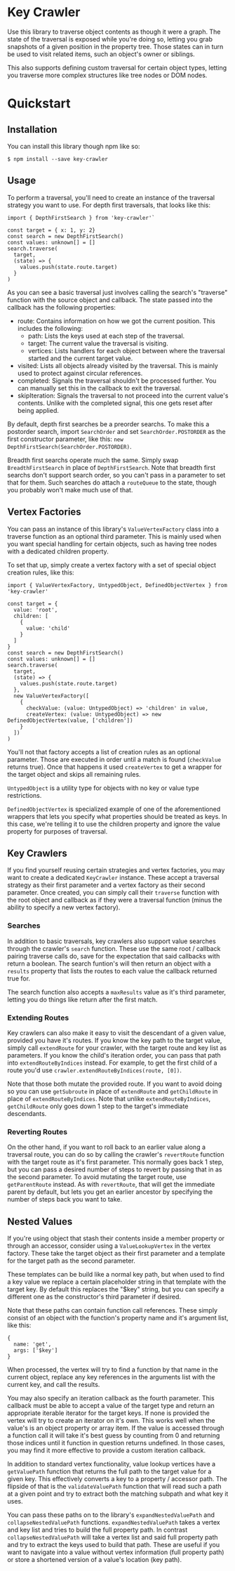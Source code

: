 # Key Crawler
Use this library to traverse object contents as though it were a graph.  The state of the traversal is exposed while you're doing so, letting you grab snapshots of a given position in the property tree.  Those states can in turn be used to visit related items, such an object's owner or siblings.

This also supports defining custom traversal for certain object types, letting you traverse more complex structures like tree nodes or DOM nodes.

# Quickstart
## Installation
You can install this library though npm like so:
```
$ npm install --save key-crawler
```

## Usage
To perform a traversal, you'll need to create an instance of the traversal strategy you want to use.  For depth first traversals, that looks like this:
```
import { DepthFirstSearch } from 'key-crawler'`

const target = { x: 1, y: 2}
const search = new DepthFirstSearch()
const values: unknown[] = []
search.traverse(
  target,
  (state) => {
    values.push(state.route.target)
  }
)
```
As you can see a basic traversal just involves calling the search's "traverse" function with the source object and callback.  The state passed into the callback has the following properties:
* route: Contains information on how we got the current position.  This includes the following:
  * path: Lists the keys used at each step of the traversal.
  * target: The current value the traversal is visiting.
  * vertices: Lists handlers for each object between where the traversal started and the current target value.
* visited: Lists all objects already visited by the traversal.  This is mainly used to protect against circular references.
* completed: Signals the traversal shouldn't be processed further.  You can manually set this in the callback to exit the traversal.
* skipIteration: Signals the traversal to not proceed into the current value's contents.  Unlike with the completed signal, this one gets reset after being applied.

By default, depth first searches be a preorder searchs.  To make this a postorder search, import `SearchOrder` and set `SearchOrder.POSTORDER` as the first constructor parameter, like this: `new DepthFirstSearch(SearchOrder.POSTORDER)`.

Breadth first searchs operate much the same.  Simply swap `BreadthFirstSearch` in place of `DepthFirstSearch`.  Note that breadth first searchs don't support search order, so you can't pass in a parameter to set that for them.  Such searches do attach a `routeQueue` to the state, though you probably won't make much use of that.

## Vertex Factories
You can pass an instance of this library's `ValueVertexFactory` class into a traverse function as an optional third parameter.  This is mainly used when you want special handling for certain objects, such as having tree nodes with a dedicated children property.

To set that up, simply create a vertex factory with a set of special object creation rules, like this:
```
import { ValueVertexFactory, UntypedObject, DefinedObjectVertex } from 'key-crawler'

const target = {
  value: 'root',
  children: [
    {
      value: 'child'
    }
  ]
}
const search = new DepthFirstSearch()
const values: unknown[] = []
search.traverse(
  target,
  (state) => {
    values.push(state.route.target)
  },
  new ValueVertexFactory([
    {
      checkValue: (value: UntypedObject) => 'children' in value,
      createVertex: (value: UntypedObject) => new DefinedObjectVertex(value, ['children'])
    }
  ])
)
```

You'll not that factory accepts a list of creation rules as an optional parameter.  Those are executed in order until a match is found (`checkValue` returns true).  Once that happens it used `createVertex` to get a wrapper for the target object and skips all remaining rules.

`UntypedObject` is a utility type for objects with no key or value type restrictions.

`DefinedObjectVertex` is specialized example of one of the aforementioned wrappers that lets you specify what properties should be treated as keys.  In this case, we're telling it to use the children property and ignore the value property for purposes of traversal.

## Key Crawlers
If you find yourself reusing certain strategies and vertex factories, you may want to create a dedicated `KeyCrawler` instance.  These accept a traversal strategy as their first parameter and a vertex factory as their second parameter.  Once created, you can simply call their `traverse` function with the root object and callback as if they were a traversal function (minus the ability to specify a new vertex factory).

### Searches
In addition to basic traversals, key crawlers also support value searches through the crawler's `search` function.  These use the same root / callback pairing traverse calls do, save for the expectation that said callbacks with return a boolean.  The search funtion's will then return an object with a `results` property that lists the routes to each value the callback returned true for.

The search function also accepts a `maxResults` value as it's third parameter, letting you do things like return after the first match.

### Extending Routes
Key crawlers can also make it easy to visit the descendant of a given value, provided you have it's routes.  If you know the key path to the target value, simply call `extendRoute` for your crawler, with the target route and key list as parameters.  If you know the child's iteration order, you can pass that path into `extendRouteByIndices` instead.  For example, to get the first child of a route you'd use `crawler.extendRouteByIndices(route, [0])`.

Note that those both mutate the provided route.  If you want to avoid doing so you can use `getSubroute` in place of `extendRoute` and `getChildRoute` in place of `extendRouteByIndices`.  Note that unlike `extendRouteByIndices`,  `getChildRoute` only goes down 1 step to the target's immediate descendants.

### Reverting Routes
On the other hand, if you want to roll back to an earlier value along a traversal route, you can do so by calling the crawler's `revertRoute` function with the target route as it's first parameter.  This normally goes back 1 step, but you can pass a desired number of steps to revert by passing that in as the second parameter.  To avoid mutating the target route, use `getParentRoute` instead.  As with `revertRoute`, that will get the immediate parent by default, but lets you get an earlier ancestor by specifying the number of steps back you want to take.

## Nested Values
If you're using object that stash their contents inside a member property or through an accessor, consider using a `ValueLookupVertex` in the vertex factory.  These take the target object as their first parameter and a template for the target path as the second parameter.

These templates can be build like a normal key path, but when used to find a key value we replace a certain placeholder string in that template with the target key.  By default this replaces the "$key" string, but you can specify a different one as the constructor's third parameter if desired.

Note that these paths can contain function call references.  These simply consist of an object with the function's property name and it's argument list, like this:
```
{
  name: 'get',
  args: ['$key']
}
```

When processed, the vertex will try to find a function by that name in the current object, replace any key references in the arguments list with the current key, and call the results.

You may also specify an iteration callback as the fourth parameter.  This callback must be able to accept a value of the target type and return an appropriate iterable iterator for the target keys.  If none is provided the vertex will try to create an iterator on it's own.  This works well when the value's is an object property or array item.  If the value is accessed through a function call it will take it's best guess by counting from 0 and returning those indices until it function in question returns undefined.  In those cases, you may find it more effective to provide a custom iteration callback.

In addition to standard vertex functionality, value lookup vertices have a `getValuePath` function that returns the full path to the target value for a given key.  This effectively converts a key to a property / accessor path.  The flipside of that is the `validateValuePath` function that will read such a path at a given point and try to extract both the matching subpath and what key it uses.

You can pass these paths on to the library's `expandNestedValuePath` and `collapseNestedValuePath` functions.  `expandNestedValuePath` takes a vertex and key list and tries to build the full property path.  In contrast `collapseNestedValuePath` will take a vertex list and said full property path and try to extract the keys used to build that path.  These are useful if you want to navigate into a value without vertex information (full property path) or store a shortened version of a value's location (key path).
